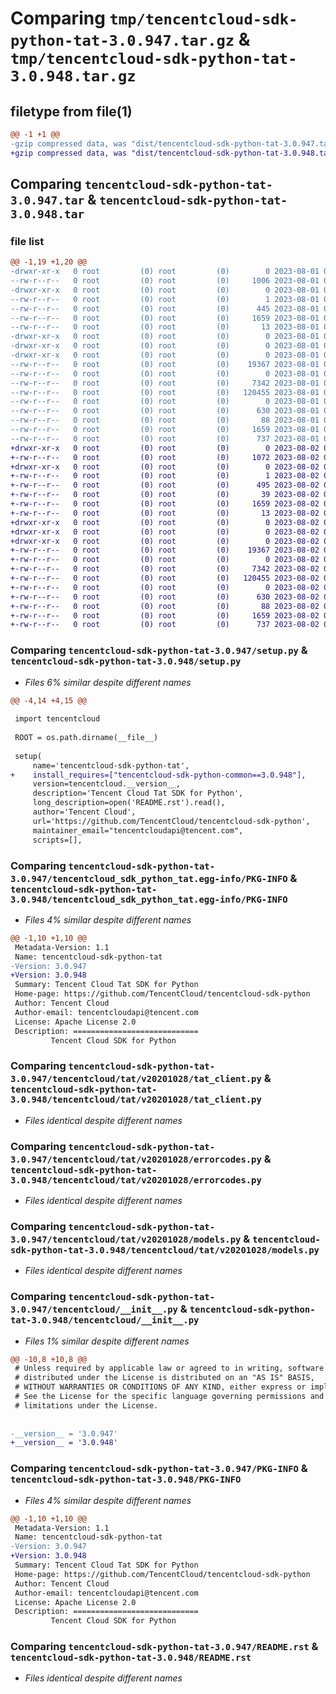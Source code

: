 # Comparing `tmp/tencentcloud-sdk-python-tat-3.0.947.tar.gz` & `tmp/tencentcloud-sdk-python-tat-3.0.948.tar.gz`

## filetype from file(1)

```diff
@@ -1 +1 @@
-gzip compressed data, was "dist/tencentcloud-sdk-python-tat-3.0.947.tar", last modified: Tue Aug  1 00:56:06 2023, max compression
+gzip compressed data, was "dist/tencentcloud-sdk-python-tat-3.0.948.tar", last modified: Wed Aug  2 00:37:30 2023, max compression
```

## Comparing `tencentcloud-sdk-python-tat-3.0.947.tar` & `tencentcloud-sdk-python-tat-3.0.948.tar`

### file list

```diff
@@ -1,19 +1,20 @@
-drwxr-xr-x   0 root         (0) root         (0)        0 2023-08-01 00:56:06.000000 tencentcloud-sdk-python-tat-3.0.947/
--rw-r--r--   0 root         (0) root         (0)     1006 2023-08-01 00:56:06.000000 tencentcloud-sdk-python-tat-3.0.947/setup.py
-drwxr-xr-x   0 root         (0) root         (0)        0 2023-08-01 00:56:06.000000 tencentcloud-sdk-python-tat-3.0.947/tencentcloud_sdk_python_tat.egg-info/
--rw-r--r--   0 root         (0) root         (0)        1 2023-08-01 00:56:06.000000 tencentcloud-sdk-python-tat-3.0.947/tencentcloud_sdk_python_tat.egg-info/dependency_links.txt
--rw-r--r--   0 root         (0) root         (0)      445 2023-08-01 00:56:06.000000 tencentcloud-sdk-python-tat-3.0.947/tencentcloud_sdk_python_tat.egg-info/SOURCES.txt
--rw-r--r--   0 root         (0) root         (0)     1659 2023-08-01 00:56:06.000000 tencentcloud-sdk-python-tat-3.0.947/tencentcloud_sdk_python_tat.egg-info/PKG-INFO
--rw-r--r--   0 root         (0) root         (0)       13 2023-08-01 00:56:06.000000 tencentcloud-sdk-python-tat-3.0.947/tencentcloud_sdk_python_tat.egg-info/top_level.txt
-drwxr-xr-x   0 root         (0) root         (0)        0 2023-08-01 00:56:06.000000 tencentcloud-sdk-python-tat-3.0.947/tencentcloud/
-drwxr-xr-x   0 root         (0) root         (0)        0 2023-08-01 00:56:06.000000 tencentcloud-sdk-python-tat-3.0.947/tencentcloud/tat/
-drwxr-xr-x   0 root         (0) root         (0)        0 2023-08-01 00:56:06.000000 tencentcloud-sdk-python-tat-3.0.947/tencentcloud/tat/v20201028/
--rw-r--r--   0 root         (0) root         (0)    19367 2023-08-01 00:56:06.000000 tencentcloud-sdk-python-tat-3.0.947/tencentcloud/tat/v20201028/tat_client.py
--rw-r--r--   0 root         (0) root         (0)        0 2023-08-01 00:56:06.000000 tencentcloud-sdk-python-tat-3.0.947/tencentcloud/tat/v20201028/__init__.py
--rw-r--r--   0 root         (0) root         (0)     7342 2023-08-01 00:56:06.000000 tencentcloud-sdk-python-tat-3.0.947/tencentcloud/tat/v20201028/errorcodes.py
--rw-r--r--   0 root         (0) root         (0)   120455 2023-08-01 00:56:06.000000 tencentcloud-sdk-python-tat-3.0.947/tencentcloud/tat/v20201028/models.py
--rw-r--r--   0 root         (0) root         (0)        0 2023-08-01 00:56:06.000000 tencentcloud-sdk-python-tat-3.0.947/tencentcloud/tat/__init__.py
--rw-r--r--   0 root         (0) root         (0)      630 2023-08-01 00:56:06.000000 tencentcloud-sdk-python-tat-3.0.947/tencentcloud/__init__.py
--rw-r--r--   0 root         (0) root         (0)       88 2023-08-01 00:56:06.000000 tencentcloud-sdk-python-tat-3.0.947/setup.cfg
--rw-r--r--   0 root         (0) root         (0)     1659 2023-08-01 00:56:06.000000 tencentcloud-sdk-python-tat-3.0.947/PKG-INFO
--rw-r--r--   0 root         (0) root         (0)      737 2023-08-01 00:56:06.000000 tencentcloud-sdk-python-tat-3.0.947/README.rst
+drwxr-xr-x   0 root         (0) root         (0)        0 2023-08-02 00:37:30.000000 tencentcloud-sdk-python-tat-3.0.948/
+-rw-r--r--   0 root         (0) root         (0)     1072 2023-08-02 00:37:30.000000 tencentcloud-sdk-python-tat-3.0.948/setup.py
+drwxr-xr-x   0 root         (0) root         (0)        0 2023-08-02 00:37:30.000000 tencentcloud-sdk-python-tat-3.0.948/tencentcloud_sdk_python_tat.egg-info/
+-rw-r--r--   0 root         (0) root         (0)        1 2023-08-02 00:37:30.000000 tencentcloud-sdk-python-tat-3.0.948/tencentcloud_sdk_python_tat.egg-info/dependency_links.txt
+-rw-r--r--   0 root         (0) root         (0)      495 2023-08-02 00:37:30.000000 tencentcloud-sdk-python-tat-3.0.948/tencentcloud_sdk_python_tat.egg-info/SOURCES.txt
+-rw-r--r--   0 root         (0) root         (0)       39 2023-08-02 00:37:30.000000 tencentcloud-sdk-python-tat-3.0.948/tencentcloud_sdk_python_tat.egg-info/requires.txt
+-rw-r--r--   0 root         (0) root         (0)     1659 2023-08-02 00:37:30.000000 tencentcloud-sdk-python-tat-3.0.948/tencentcloud_sdk_python_tat.egg-info/PKG-INFO
+-rw-r--r--   0 root         (0) root         (0)       13 2023-08-02 00:37:30.000000 tencentcloud-sdk-python-tat-3.0.948/tencentcloud_sdk_python_tat.egg-info/top_level.txt
+drwxr-xr-x   0 root         (0) root         (0)        0 2023-08-02 00:37:30.000000 tencentcloud-sdk-python-tat-3.0.948/tencentcloud/
+drwxr-xr-x   0 root         (0) root         (0)        0 2023-08-02 00:37:30.000000 tencentcloud-sdk-python-tat-3.0.948/tencentcloud/tat/
+drwxr-xr-x   0 root         (0) root         (0)        0 2023-08-02 00:37:30.000000 tencentcloud-sdk-python-tat-3.0.948/tencentcloud/tat/v20201028/
+-rw-r--r--   0 root         (0) root         (0)    19367 2023-08-02 00:37:30.000000 tencentcloud-sdk-python-tat-3.0.948/tencentcloud/tat/v20201028/tat_client.py
+-rw-r--r--   0 root         (0) root         (0)        0 2023-08-02 00:37:30.000000 tencentcloud-sdk-python-tat-3.0.948/tencentcloud/tat/v20201028/__init__.py
+-rw-r--r--   0 root         (0) root         (0)     7342 2023-08-02 00:37:30.000000 tencentcloud-sdk-python-tat-3.0.948/tencentcloud/tat/v20201028/errorcodes.py
+-rw-r--r--   0 root         (0) root         (0)   120455 2023-08-02 00:37:30.000000 tencentcloud-sdk-python-tat-3.0.948/tencentcloud/tat/v20201028/models.py
+-rw-r--r--   0 root         (0) root         (0)        0 2023-08-02 00:37:30.000000 tencentcloud-sdk-python-tat-3.0.948/tencentcloud/tat/__init__.py
+-rw-r--r--   0 root         (0) root         (0)      630 2023-08-02 00:37:30.000000 tencentcloud-sdk-python-tat-3.0.948/tencentcloud/__init__.py
+-rw-r--r--   0 root         (0) root         (0)       88 2023-08-02 00:37:30.000000 tencentcloud-sdk-python-tat-3.0.948/setup.cfg
+-rw-r--r--   0 root         (0) root         (0)     1659 2023-08-02 00:37:30.000000 tencentcloud-sdk-python-tat-3.0.948/PKG-INFO
+-rw-r--r--   0 root         (0) root         (0)      737 2023-08-02 00:37:30.000000 tencentcloud-sdk-python-tat-3.0.948/README.rst
```

### Comparing `tencentcloud-sdk-python-tat-3.0.947/setup.py` & `tencentcloud-sdk-python-tat-3.0.948/setup.py`

 * *Files 6% similar despite different names*

```diff
@@ -4,14 +4,15 @@
 
 import tencentcloud
 
 ROOT = os.path.dirname(__file__)
 
 setup(
     name='tencentcloud-sdk-python-tat',
+    install_requires=["tencentcloud-sdk-python-common==3.0.948"],
     version=tencentcloud.__version__,
     description='Tencent Cloud Tat SDK for Python',
     long_description=open('README.rst').read(),
     author='Tencent Cloud',
     url='https://github.com/TencentCloud/tencentcloud-sdk-python',
     maintainer_email="tencentcloudapi@tencent.com",
     scripts=[],
```

### Comparing `tencentcloud-sdk-python-tat-3.0.947/tencentcloud_sdk_python_tat.egg-info/PKG-INFO` & `tencentcloud-sdk-python-tat-3.0.948/tencentcloud_sdk_python_tat.egg-info/PKG-INFO`

 * *Files 4% similar despite different names*

```diff
@@ -1,10 +1,10 @@
 Metadata-Version: 1.1
 Name: tencentcloud-sdk-python-tat
-Version: 3.0.947
+Version: 3.0.948
 Summary: Tencent Cloud Tat SDK for Python
 Home-page: https://github.com/TencentCloud/tencentcloud-sdk-python
 Author: Tencent Cloud
 Author-email: tencentcloudapi@tencent.com
 License: Apache License 2.0
 Description: ============================
         Tencent Cloud SDK for Python
```

### Comparing `tencentcloud-sdk-python-tat-3.0.947/tencentcloud/tat/v20201028/tat_client.py` & `tencentcloud-sdk-python-tat-3.0.948/tencentcloud/tat/v20201028/tat_client.py`

 * *Files identical despite different names*

### Comparing `tencentcloud-sdk-python-tat-3.0.947/tencentcloud/tat/v20201028/errorcodes.py` & `tencentcloud-sdk-python-tat-3.0.948/tencentcloud/tat/v20201028/errorcodes.py`

 * *Files identical despite different names*

### Comparing `tencentcloud-sdk-python-tat-3.0.947/tencentcloud/tat/v20201028/models.py` & `tencentcloud-sdk-python-tat-3.0.948/tencentcloud/tat/v20201028/models.py`

 * *Files identical despite different names*

### Comparing `tencentcloud-sdk-python-tat-3.0.947/tencentcloud/__init__.py` & `tencentcloud-sdk-python-tat-3.0.948/tencentcloud/__init__.py`

 * *Files 1% similar despite different names*

```diff
@@ -10,8 +10,8 @@
 # Unless required by applicable law or agreed to in writing, software
 # distributed under the License is distributed on an "AS IS" BASIS,
 # WITHOUT WARRANTIES OR CONDITIONS OF ANY KIND, either express or implied.
 # See the License for the specific language governing permissions and
 # limitations under the License.
 
 
-__version__ = '3.0.947'
+__version__ = '3.0.948'
```

### Comparing `tencentcloud-sdk-python-tat-3.0.947/PKG-INFO` & `tencentcloud-sdk-python-tat-3.0.948/PKG-INFO`

 * *Files 4% similar despite different names*

```diff
@@ -1,10 +1,10 @@
 Metadata-Version: 1.1
 Name: tencentcloud-sdk-python-tat
-Version: 3.0.947
+Version: 3.0.948
 Summary: Tencent Cloud Tat SDK for Python
 Home-page: https://github.com/TencentCloud/tencentcloud-sdk-python
 Author: Tencent Cloud
 Author-email: tencentcloudapi@tencent.com
 License: Apache License 2.0
 Description: ============================
         Tencent Cloud SDK for Python
```

### Comparing `tencentcloud-sdk-python-tat-3.0.947/README.rst` & `tencentcloud-sdk-python-tat-3.0.948/README.rst`

 * *Files identical despite different names*

